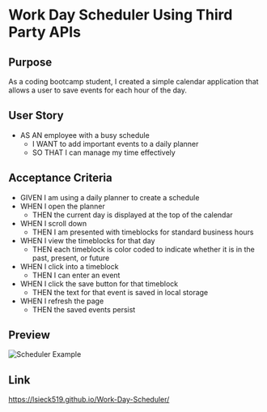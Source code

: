 # Work Day Scheduler Using Third Party APIs 

## Purpose

As a coding bootcamp student, I created a simple calendar application that allows a user to save events for each hour of the day. 

## User Story

- AS AN employee with a busy schedule
  - I WANT to add important events to a daily planner
  - SO THAT I can manage my time effectively


## Acceptance Criteria

- GIVEN I am using a daily planner to create a schedule
- WHEN I open the planner
  - THEN the current day is displayed at the top of the calendar
- WHEN I scroll down
  - THEN I am presented with timeblocks for standard business hours
- WHEN I view the timeblocks for that day
  - THEN each timeblock is color coded to indicate whether it is in the past, present, or future
- WHEN I click into a timeblock
  - THEN I can enter an event
- WHEN I click the save button for that timeblock
  - THEN the text for that event is saved in local storage
- WHEN I refresh the page
  - THEN the saved events persist


## Preview

![Scheduler Example](https://user-images.githubusercontent.com/99048123/210389016-bbe930b0-7511-4d05-a7de-13aa3016e8d2.png)



## Link

https://lsieck519.github.io/Work-Day-Scheduler/
